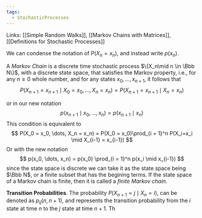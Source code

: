 ```yaml
---
tags:
  - StochasticProcesses
---
```

Links: [[Simple Random Walks]], [[Markov Chains with Matrices]], [[Definitions for Stochastic Processes]]

We can condense the notation of $P(X_n = x_n)$, and instead write $p(x_n)$. 

A *Markov Chain* is a discrete time stochastic process $\{X_n\mid n \in \Bbb N\}$, with a discrete state space, that satisfies the Markov property, i.e., for any $n \ge 0$ whole number, and for any states $x_0, \dots, x_{n+1}$, it follows that
$$
P(X_{n+1} = x_{n+1} \mid X_0 = x_0, \dots, X_n = x_n) = P(X_{n+1}= x_{n+1} \mid X_n = x_n)
$$

or in our new notation
$$
p(x_{n+1}\mid x_0, \dots, x_n ) = p(x_{n+1}\mid x_n)
$$
This condition is equivalent to
$$
P(X_0 = x_0, \dots, X_n = x_n) = P(X_0 = x_0)\prod_{i = 1}^n P(X_i=x_i \mid X_{i-1} = x_{i-1})
$$
Or with the new notation
$$
p(x_0, \dots, x_n) = p(x_0) \prod_{i = 1}^n p(x_i \mid x_{i-1})
$$
since the state space is discrete we can take it as the state space being $\Bbb N$, or a finite subset that has the begining terms. If the state space of a Markov chain is finite, then it is called a *finite Markov chain*.

**Transition Probabilities**. The probability $P(X_{n+1} = j \mid X_n = i)$, can be denoted as $p_{ij}(n, n+1)$, and represents the transition probability from the $i$ state at time $n$ to the $j$ state at time $n+1$. Th